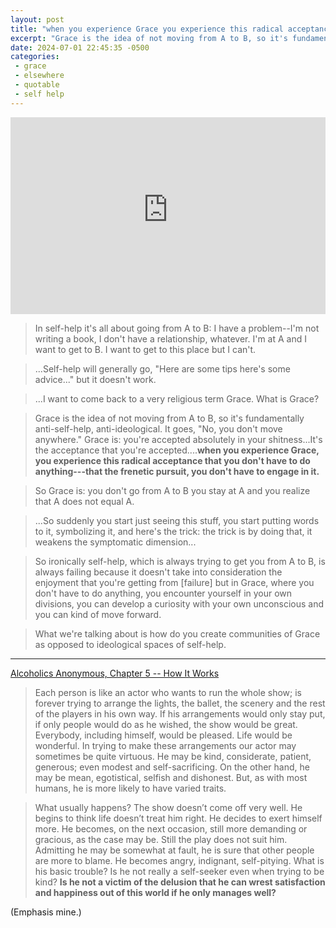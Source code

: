 ```yaml
---
layout: post
title: "when you experience Grace you experience this radical acceptance that you don't have to do anything"
excerpt: "Grace is the idea of not moving from A to B, so it's fundamentally anti-self-help, anti-ideological."
date: 2024-07-01 22:45:35 -0500
categories: 
 - grace
 - elsewhere
 - quotable
 - self help
---
```


<iframe width="100%" height="315" src="https://www.youtube-nocookie.com/embed/7iMTD0vDxQA?si=IHx8eBtrHnC0scQK" title="YouTube video player" frameborder="0" allow="accelerometer; autoplay; clipboard-write; encrypted-media; gyroscope; picture-in-picture; web-share" referrerpolicy="strict-origin-when-cross-origin" allowfullscreen></iframe>

> In self-help it's all about going from A to B: I have a problem--I'm not writing a book, I don't have a relationship, whatever. I'm at A and I want to get to B. I want to get to this place but I can't.

> ...Self-help will generally go, "Here are some tips here's some advice..." but it doesn't work.

> ...I want to come back to a very religious term Grace. What is Grace?

> Grace is the idea of not moving from A to B, so it's fundamentally anti-self-help, anti-ideological. It goes, "No, you don't move anywhere." Grace is: you're accepted absolutely in your shitness...It's the acceptance that you're accepted....**when you experience Grace, you experience this radical acceptance that you don't have to do anything---that the frenetic pursuit, you don't have to engage in it.** 

> So Grace is: you don't go from A to B you stay at A and you realize that A does not equal A. 

> ...So suddenly you start just seeing this stuff, you start putting words to it, symbolizing it, and here's the trick: the trick is by doing that, it weakens the symptomatic dimension...

> So ironically self-help, which is always trying to get you from A to B, is always failing because it doesn't take into consideration the enjoyment that you're getting from [failure] but in Grace, where you don't have to do anything, you encounter yourself in your own divisions, you can develop a curiosity with your own unconscious and you can kind of move forward.

> What we're talking about is how do you create communities of Grace as opposed to ideological spaces of self-help.

---

[Alcoholics Anonymous, Chapter 5 -- How It Works](https://www.aa.org/sites/default/files/2021-11/en_bigbook_chapt5.pdf)

> Each person is like an actor who wants to run the whole show; is forever trying to arrange the lights, the ballet, the scenery and the rest of the players in his own way. If his arrangements would only stay put, if only people would do as he wished, the show would be great. Everybody, including himself, would be pleased. Life would be wonderful. In trying to make these arrangements our actor may sometimes be quite virtuous. He may be kind, considerate, patient, generous; even modest and self-sacrificing. On the other hand, he may be mean, egotistical, selfish and dishonest. But, as with most humans, he is more likely to have varied traits.

> What usually happens? The show doesn’t come off very well. He begins to think life doesn’t treat him right. He decides to exert himself more. He becomes, on the next occasion, still more demanding or gracious, as the case may be. Still the play does not suit him. Admitting he may be somewhat at fault, he is sure that other people are more to blame. He becomes angry, indignant, self-pitying. What is his basic trouble? Is he not really a self-seeker even when trying to be kind? **Is he not a victim of the delusion that he can wrest satisfaction and happiness out of this world if he only manages well?**

(Emphasis mine.)
